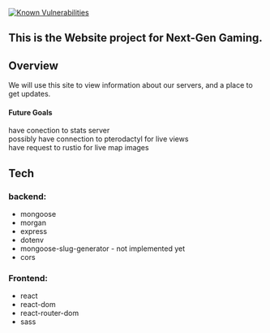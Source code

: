 [![Known Vulnerabilities](https://snyk.io/test/github/next-gengaming/site/badge.svg)](https://snyk.io/test/github/next-gengaming/site/)

## This is the Website project for Next-Gen Gaming.

## Overview

We will use this site to view information about our servers, and a place to get updates.

#### Future Goals

have conection to stats server  
possibly have connection to pterodactyl for live views  
have request to rustio for live map images

## Tech

### backend:

*   mongoose
*   morgan
*   express
*   dotenv 
*   mongoose-slug-generator - not implemented yet
*   cors

### Frontend:

*   react
*   react-dom
*   react-router-dom
*   sass